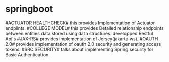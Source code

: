 # springboot
#ACTUATOR HEALTHCHECK# this provides Implementation of Actuator endpiints.
#COLLEGE MODEL# this provides Detailed relationship endpoints between entities data stored using data structures. developped Restful Api's
#JAX-RS# provides implementation of Jersey(jakarta ws).
#OAUTH 2.0# provides implementation of oauth 2.0 security and generating access tokens.
#SRC.SECURITY# talks about implementing Spring security for Basic Authentication.

